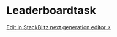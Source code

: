 # Leaderboardtask

[Edit in StackBlitz next generation editor ⚡️](https://stackblitz.com/~/github.com/Danger5415/Leaderboardtask)